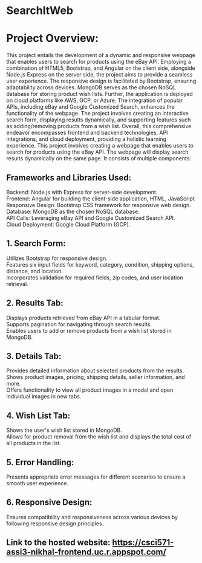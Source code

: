 # SearchItWeb

# Project Overview:


This project entails the development of a dynamic and responsive webpage that enables users to search for products using the eBay API. Employing a combination of HTML5, Bootstrap, and Angular on the client side, alongside Node.js Express on the server side, the project aims to provide a seamless user experience. The responsive design is facilitated by Bootstrap, ensuring adaptability across devices. MongoDB serves as the chosen NoSQL database for storing product wish lists. Further, the application is deployed on cloud platforms like AWS, GCP, or Azure. The integration of popular APIs, including eBay and Google Customized Search, enhances the functionality of the webpage. The project involves creating an interactive search form, displaying results dynamically, and supporting features such as adding/removing products from a wish list. Overall, this comprehensive endeavor encompasses frontend and backend technologies, API integrations, and cloud deployment, providing a holistic learning experience.
This project involves creating a webpage that enables users to search for products using the eBay API. The webpage will display search results dynamically on the same page. It consists of multiple components:

## Frameworks and Libraries Used:
Backend: Node.js with Express for server-side development.  
Frontend: Angular for building the client-side application, HTML, JavaScript  
Responsive Design: Bootstrap CSS framework for responsive web design.  
Database: MongoDB as the chosen NoSQL database.  
API Calls: Leveraging eBay API and Google Customized Search API.  
Cloud Deployment: Google Cloud Platform (GCP).  

## 1. Search Form:
Utilizes Bootstrap for responsive design.  
Features six input fields for keyword, category, condition, shipping options, distance, and location.  
Incorporates validation for required fields, zip codes, and user location retrieval.  

## 2. Results Tab:
Displays products retrieved from eBay API in a tabular format.    
Supports pagination for navigating through search results.  
Enables users to add or remove products from a wish list stored in MongoDB.  

## 3. Details Tab:
Provides detailed information about selected products from the results.  
Shows product images, pricing, shipping details, seller information, and more.  
Offers functionality to view all product images in a modal and open individual images in new tabs.  

## 4. Wish List Tab:
Shows the user's wish list stored in MongoDB.  
Allows for product removal from the wish list and displays the total cost of all products in the list.  

## 5. Error Handling:
Presents appropriate error messages for different scenarios to ensure a smooth user experience.  

## 6. Responsive Design:
Ensures compatibility and responsiveness across various devices by following responsive design principles.  


## Link to the hosted website: https://csci571-assi3-nikhal-frontend.uc.r.appspot.com/
